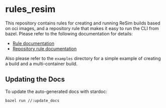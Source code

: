 # rules_resim

This repository contains rules for creating and running ReSim builds based on oci images, and a
repository rule that makes it easy to run the CLI from bazel. Please refer to the following
documentation for details:

 - [Rule documentation](./rules.md)
 - [Repository rule documentation](./extensions.md)

Also please refer to the `examples` directory for a simple example of creating a build and a
multi-container build.

## Updating the Docs
To update the auto-generated docs with stardoc:

```bash
bazel run //:update_docs
```
